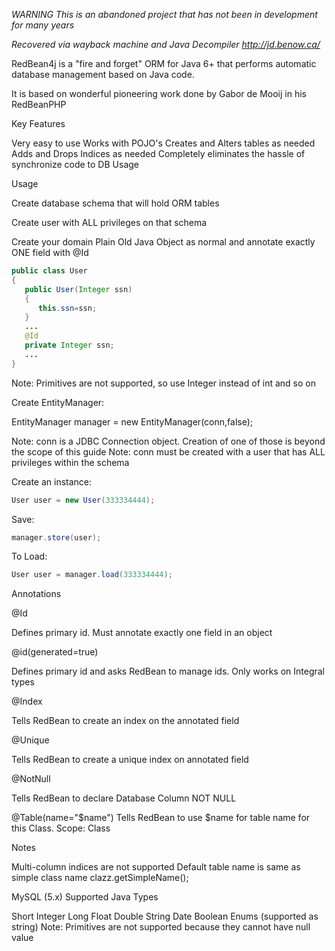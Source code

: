 _WARNING_
*This is an abandoned project that has not been in development for many years*

*Recovered via wayback machine and Java Decompiler http://jd.benow.ca/*

RedBean4j is a "fire and forget" ORM for Java 6+ that performs automatic database management based on Java code.

It is based on wonderful pioneering work done by Gabor de Mooij in his RedBeanPHP

Key Features

Very easy to use
Works with POJO's
Creates and Alters tables as needed
Adds and Drops Indices as needed
Completely eliminates the hassle of synchronize code to DB
Usage

Usage

Create database schema that will hold ORM tables 

Create user with ALL privileges on that schema

Create your domain Plain Old Java Object as normal and annotate exactly ONE field with @Id
```java
public class User
{
   public User(Integer ssn)
   {
      this.ssn=ssn;
   }
   ...
   @Id
   private Integer ssn;
   ...
}
```
Note: Primitives are not supported, so use Integer instead of int and so on 



Create EntityManager:

EntityManager manager = new EntityManager(conn,false);

Note: conn is a JDBC Connection object. Creation of one of those is beyond the scope of this guide Note: conn must be created with a user that has ALL privileges within the schema

Create an instance:
```java
User user = new User(333334444);
```
Save:
```java
manager.store(user);
```
To Load:
```java
User user = manager.load(333334444);
```
Annotations

@Id

Defines primary id. Must annotate exactly one field in an object

@id(generated=true)

Defines primary id and asks RedBean to manage ids. Only works on Integral types

@Index

Tells RedBean to create an index on the annotated field

@Unique

Tells RedBean to create a unique index on annotated field

@NotNull

Tells RedBean to declare Database Column NOT NULL

@Table(name="$name")
Tells RedBean to use $name for table name for this Class. Scope: Class

Notes

Multi-column indices are not supported
Default table name is same as simple class name clazz.getSimpleName();

MySQL (5.x)
Supported Java Types

Short
Integer
Long
Float
Double
String
Date
Boolean
Enums (supported as string)
Note: Primitives are not supported because they cannot have null value

